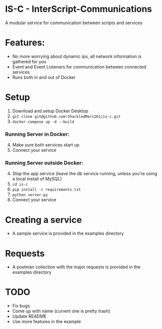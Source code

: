 # IS-C - InterScript-Communications
A modular service for communication between scripts and services

# Features:
- No more worrying about dynamic ips, all network information is gathered for you
- Event and Event Listeners for communication between connected services
- Runs both in and out of Docker

# Setup
1. Download and setup Docker Desktop
2. ```git clone git@github.com:ShackledMars261/is-c.git```
3. ```docker-compose up -d --build```
### Running Server in Docker:
4. Make sure both services start up
5. Connect your service
### Running Server outside Docker:
4. Stop the app service (leave the db service running, unless you're using a local install of MySQL)
5. ```cd is-c```
6. ```pip install -r requirements.txt```
7. ```python server.py```
8. Connect your service

# Creating a service
- A sample service is provided in the examples directory

# Requests
- A postman collection with the major requests is provided in the examples directory

# TODO
- Fix bugs
- Come up with name (current one is pretty trash)
- Update README
- Use more features in the example
